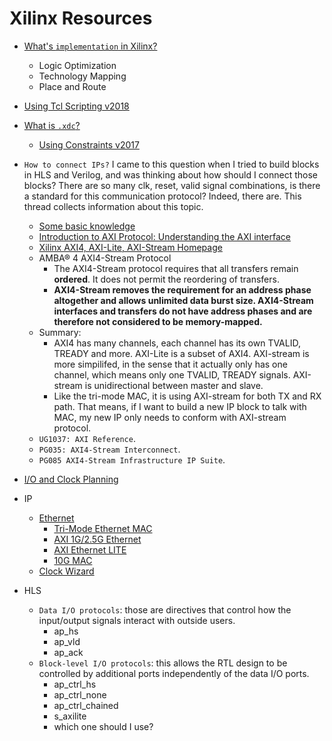 # Xilinx Resources

- [What's `implementation` in Xilinx?](https://www.xilinx.com/support/documentation/sw_manuals/xilinx11/ise_c_implement_fpga_design.htm)
    - Logic Optimization
    - Technology Mapping
    - Place and Route
- [Using Tcl Scripting v2018](https://www.xilinx.com/support/documentation/sw_manuals/xilinx2018_2/ug894-vivado-tcl-scripting.pdf)
- [What is `.xdc`?](https://github.com/Digilent/digilent-xdc/)
	- [Using Constraints v2017](https://www.xilinx.com/support/documentation/sw_manuals/xilinx2017_4/ug903-vivado-using-constraints.pdf)

- `How to connect IPs?` I came to this question when I tried to build blocks in HLS and Verilog, and was thinking about how should I connect those blocks? There are so many clk, reset, valid signal combinations, is there a standard for this communication protocol? Indeed, there are. This thread collects information about this topic.
	- [Some basic knowledge](http://que.no/index.php/2016/03/13/principles-of-fpga-ip-interconnect/)
	- [Introduction to AXI Protocol: Understanding the AXI interface](https://community.arm.com/soc/b/blog/posts/introduction-to-axi-protocol-understanding-the-axi-interface)
	- [Xilinx AXI4, AXI-Lite, AXI-Stream Homepage](https://www.xilinx.com/products/intellectual-property/axi.html#details)
	- AMBA® 4 AXI4-Stream Protocol
		- The AXI4-Stream protocol requires that all transfers remain __ordered__. It does not permit the reordering of transfers.
		- __AXI4-Stream removes the requirement for an address phase altogether and allows unlimited data burst size. AXI4-Stream interfaces and transfers do not have address phases and are therefore not considered to be memory-mapped.__
	- Summary:
		- AXI4 has many channels, each channel has its own TVALID,
		TREADY and more. AXI-Lite is a subset of AXI4. AXI-stream is more
		simpilifed, in the sense that it actually only has one channel, which
		means only one TVALID, TREADY signals. AXI-stream is unidirectional
		between master and slave.
		- Like the tri-mode MAC, it is using AXI-stream for both TX and
		RX path. That means, if I want to build a new IP block to talk
		with MAC, my new IP only needs to conform with AXI-stream
		protocol.
	- `UG1037: AXI Reference`.
	- `PG035: AXI4-Stream Interconnect`.
	- `PG085 AXI4-Stream Infrastructure IP Suite`.


- [I/O and Clock Planning](https://www.xilinx.com/support/documentation/sw_manuals/xilinx2017_3/ug899-vivado-io-clock-planning.pdf)

- IP
	- [Ethernet](https://www.xilinx.com/products/technology/ethernet.html)
		- [Tri-Mode Ethernet MAC](https://www.xilinx.com/products/intellectual-property/temac.html)
		- [AXI 1G/2.5G Ethernet](https://www.xilinx.com/products/intellectual-property/axi_ethernet.html#documentation)
		- [AXI Ethernet LITE](https://www.xilinx.com/products/intellectual-property/axi_ethernetlite.html)
		- [10G MAC](https://www.xilinx.com/products/intellectual-property/do-di-10gemac.html#documentation)
	- [Clock Wizard](https://www.xilinx.com/products/intellectual-property/clocking_wizard.html#documentation)

- HLS
  	- `Data I/O protocols`: those are directives that control how the input/output signals interact with outside users.
    	- ap_hs
    	- ap_vld
		- ap_ack
	- `Block-level I/O protocols`: this allows the RTL design to be controlled by additional ports independently of the data I/O ports.
    	- ap_ctrl_hs
    	- ap_ctrl_none
    	- ap_ctrl_chained
    	- s_axilite
    	- which one should I use?
